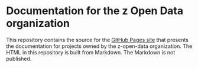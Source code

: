 # Documentation for the z Open Data organization

This repository contains the source for the [GitHub Pages site](https://z-open-data.github.io) that presents the documentation for projects owned by the z-open-data organization.
The HTML in this repository is built from Markdown. The Markdown is not published.

